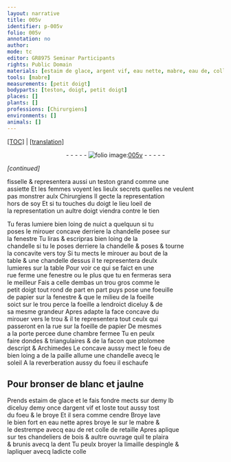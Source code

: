 ```yaml
---
layout: narrative
title: 005v
identifier: p-005v
folio: 005v
annotation: no
author:
mode: tc
editor: GR8975 Seminar Participants
rights: Public Domain
materials: [estaim de glace, argent vif, eau nette, mabre, eau de, colle de retaille, dent, limaille despingle, colle]
tools: [mabre]
measurements: [petit doigt]
bodyparts: [teston, doigt, petit doigt]
places: []
plants: []
professions: [Chirurgiens]
environments: []
animals: []
---
```


<p><a href="{{ site.baseurl }}/diplomatic/">[TOC]</a> | <a href="{{ site.baseurl }}/texts/p-005v_tl/" target="_blank">[translation]</a></p><div class="folio" align="center">- - - - - <a href="http://gallica.bnf.fr/ark:/12148/btv1b10500001g/f16.image" target="_blank"><img src="https://cu-mkp.github.io/2017-workshop-edition/assets/photo-icon.png" alt="folio image: " style="display:inline-block; margin-bottom:-3px;"/>005v</a> - - - - - </div>  
 
*[continued]*
  
fisselle & representera aussi un <span class="bp">teston</span> grand comme une<br/> assiette Et les femmes voyent les lieulx secrets quelles ne veulent<br/> pas monstrer aulx <span class="pro">Chirurgiens</span> Il gecte la representation<br/> hors de soy Et si tu touches du <span class="bp">doigt</span> <span class="del">le lieu</span> loeil de<br/> la representation un aultre <span class="bp">doigt</span> viendra contre le tien 
 
Tu feras lumiere bien loing de nuict a quelquun si tu<br/> poses le mirouer concave derriere la chandelle posee sur<br/> la fenestre Tu liras & escripras bien loing de la<br/> chandelle si tu le poses derriere la chandelle & poses <span class="add">& tourne</span><br/> la concavite vers toy Si tu mects le mirouer au bout de la<br/> table & une chandelle dessus il te representera deulx<br/> lumieres sur la table Pour voir ce qui se faict en une<br/> rue ferme une fenestre ou le plus que tu en fermeras sera<br/> le meilleur Fais a celle dembas un trou gros comme le<br/> <span class="ms"><span class="bp">petit doigt</span></span> tout rond de part en part puys pose une foeuille<br/> de papier sur la fenestre & que le milieu de la foeille<br/> soict sur le trou perce la foeille a lendroict diceluy & de<br/> sa mesme grandeur Apres adapte la face concave du<br/> mirouer vers le trou & il te representera tout ceulx qui<br/> passeront en la rue sur la foeille de papier De mesmes<br/> a la porte percee dune chambre fermee Tu en peulx<br/> faire dondes & triangulaires & de la facon que ptolomee<br/> descript & Archimedes Le concave aussy mect le foeu de<br/> bien loing a de la paille allume une chandelle avecq le<br/> soleil A la reverberation aussy du foeu il eschaufe 
 
 
  

## Pour bronser de blanc et jaulne 

 
Prends <span class="m">estaim de glace</span> et le fais fondre mects sur demy lb<br/> diceluy demy once d<span class="m">argent vif</span> et loste tout aussy tost<br/> du foeu & le broye Et il sera comme cendre <span class="del">Broye</span> lave<br/> le bien fort en <span class="m">eau nette</span> apres broye le sur le <span class="m"><span class="tl">mabre</span></span> &<br/> le destrempe avecq <span class="m">eau de</span> <span class="del">ret</span> <span class="m">colle de retaille</span> Apres aplique<br/> sur tes chandeliers de bois & aultre ouvrage quil te plaira<br/> & brunis avecq la <span class="m">dent</span> Tu peulx broyer la <span class="m">limaille despingle</span> &<br/> lapliquer avecq ladicte <span class="m">colle</span>
 
